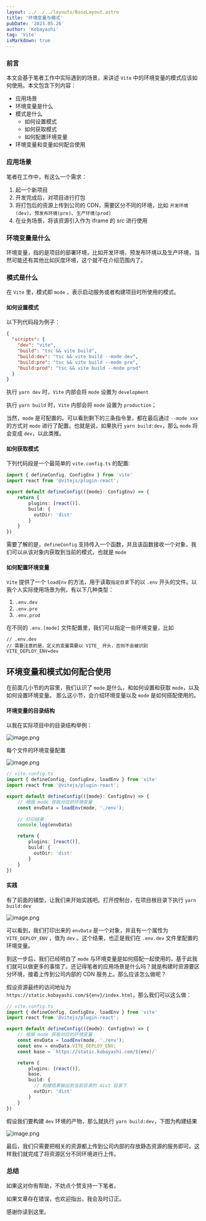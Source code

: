```yaml
---
layout: ../../../layouts/BaseLayout.astro
title: '环境变量与模式'
pubDate: '2023.05.26'
author: 'Kobayashi'
tag: 'Vite'
isMarkdown: true
---
```


### 前言

本文会基于笔者工作中实际遇到的场景，来讲述 `Vite` 中的环境变量的模式应该如何使用。本文包含下列内容：

* 应用场景
* 环境变量是什么
* 模式是什么
    *   如何设置模式
    *   如何获取模式
    *   如何配置环境变量
*   环境变量和变量如何配合使用

### 应用场景

笔者在工作中，有这么一个需求：

1.  起一个新项目
2.  开发完成后，对项目进行打包
3.  将打包后的资源上传到公司的 CDN，需要区分不同的环境，比如 `开发环境(dev)`、`预发布环境(pre)`、`生产环境(prod)`
4.  在业务场景，将该资源引入作为 iframe 的 src 进行使用

### 环境变量是什么

环境变量，指的是项目的部署环境，比如开发环境、预发布环境以及生产环境，当然可能还有其他比如灰度环境，这个就不在介绍范围内了。

### 模式是什么

在 `Vite` 里，模式即 `mode` ，表示启动服务或者构建项目时所使用的模式。

#### 如何设置模式

以下列代码段为例子：

```json
{
  "scripts": {
    "dev": "vite",
    "build": "tsc && vite build",
    "build:dev": "tsc && vite build --mode dev",
    "build:pre": "tsc && vite build --mode pre",
    "build:prod": "tsc && vite build --mode prod"
  }
}
```

执行 `yarn dev` 时，`Vite` 内部会将 `mode` 设置为 `development`

执行 `yarn build` 时，`Vite` 内部会将 `mode` 设置为 `production`；

当然，`mode` 是可配置的。可以看到剩下的三条指令里，都在最后通过 `--mode xxx` 的方式对 `mode` 进行了配置。也就是说，如果执行 `yarn build:dev`，那么 `mode` 将会变成 `dev`，以此类推。

#### 如何获取模式

下列代码段是一个最简单的 `vite.config.ts` 的配置:

```typescript
import { defineConfig, ConfigEnv } from 'vite'
import react from '@vitejs/plugin-react';

export default defineConfig(({mode}: ConfigEnv) => {
    return {
        plugins: [react()],
        build: {
          outDir: 'dist'
        }
    }
})
```

需要了解的是，`defineConfig` 支持传入一个函数，并且该函数接收一个对象，我们可以从该对象内获取到当前的模式，也就是 `mode`

#### 如何配置环境变量

`Vite` 提供了一个 `loadEnv` 的方法，用于读取`指定目录`下的以 `.env` 开头的文件。以我个人实际使用场景为例，有以下几种类型：

1.  `.env.dev`
2.  `.env.pre`
3.  `.env.prod`

在不同的 `.env.[mode]` 文件配置里，我们可以指定一些环境变量，比如

    // .env.dev
    // 需要注意的是，定义的变量需要以 VITE_ 开头，否则不会被识别
    VITE_DEPLOY_ENV=dev

## 环境变量和模式如何配合使用

在前面几小节的内容里，我们认识了 `mode` 是什么，和如何设置和获取 `mode`，以及如何设置环境变量。
那么这小节，会介绍环境变量以及 `mode` 是如何搭配使用的。

#### 环境变量的目录结构

以我在实际项目中的目录结构举例：

![image.png](/vite-1/1.png)

每个文件的环境变量配置

![image.png](/vite-1/2.png)

```typescript
// vite.config.ts
import { defineConfig, ConfigEnv, loadEnv } from 'vite'
import react from '@vitejs/plugin-react';

export default defineConfig(({mode}: ConfigEnv) => {
    // 根据 mode 获取对应的环境变量
    const envData = loadEnv(mode, './env');
    
    // 打印结果
    console.log(envData)

    return {
        plugins: [react()],
        build: {
          outDir: 'dist'
        }
    }
})
```

#### 实践

有了前面的铺垫，让我们来开始实践吧。打开控制台，在项目根目录下执行 `yarn build:dev`

![image.png](/vite-1/3.png)

可以看到，我们打印出来的 `envData` 是一个对象，并且有一个属性为 `VITE_DEPLOY_ENV` ，值为 `dev` 。这个结果，也正是我们在 `.env.dev` 文件里配置的环境变量。

到这一步后，我们已经明白了 `mode` 与环境变量是如何搭配一起使用的，基于此我们就可以做更多的事情了。还记得笔者的应用场景是什么吗？就是构建时资源要区分环境，接着上传到公司内部的 CDN 服务上。那么应该怎么做呢？

假设资源最终的访问地址为 `https://static.kobayashi.com/${env}/index.html`，那么我们可以这么做：

```typescript
// vite.config.ts
import { defineConfig, ConfigEnv, loadEnv } from 'vite'
import react from '@vitejs/plugin-react';

export default defineConfig(({mode}: ConfigEnv) => {
    // 根据 mode 获取对应的环境变量
    const envData = loadEnv(mode, './env');
    const env = envData.VITE_DEPLOY_ENV;
    const base = `https://static.kobayashi.com/${env}/`

    return {
        plugins: [react()],
        base,
        build: {
          // 构建结果输出到当前目录的 dist 目录下
          outDir: 'dist'
        }
    }
})
```
假设我们要构建 `dev` 环境的产物，那么就执行 `yarn build:dev`，下图为构建结果

![image.png](/vite-1/4.png)

最后，我们只需要把相关的资源都上传到公司内部的存放静态资源的服务即可。这样我们就完成了将资源区分不同环境进行上传。

### 总结
如果这对你有帮助，不妨点个赞支持一下笔者。

如果文章存在错误，也欢迎指出，我会及时订正。

感谢你读到这里。

